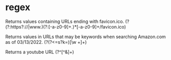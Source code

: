# regex

Returns values containing URLs ending with favicon.ico.
(?<favicon>(?:https?\:\/\/|www\.)(?:[-a-z0-9]+\.)*[-a-z0-9]+\/favicon\.ico)
  
Returns values in URLs that may be keywords when searching Amazon.com as of 03/13/2022.
(?<amz>(?<=s\?k\=)[\w \+]+)

Returns a youtube URL
(?<yturl>^[^&]+)
